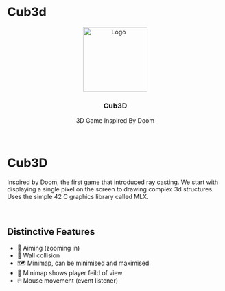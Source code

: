 # Cub3d

<div align="center">
<a href="https://github.com/hadi14250">
    <img src="github_gifs/cub-rounded.gif" alt="Logo" width="150" height="150">
  </a>
  <h3 align="center">Cub3D</h3>
  3D Game Inspired By Doom
  <br>
  <br>
</div>


<br>


# Cub3D

Inspired by Doom, the first game that introduced ray casting. We start with displaying a single pixel on the screen to drawing complex 3d structures. Uses the simple 42 C graphics library called MLX. 

<br>

## Distinctive Features

  - 🎯 Aiming (zooming in)
  - 🧱 Wall collision
  - 🗺️ Minimap, can be minimised and maximised
  - 🔎 Minimap shows player feild of view
  - 🖱️ Mouse movement (event listener)

<br>

